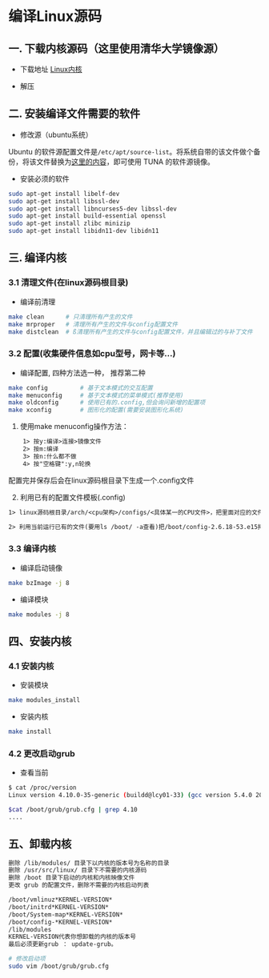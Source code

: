 # 编译Linux源码

## 一. 下载内核源码（这里使用清华大学镜像源）

- 下载地址
[Linux内核](https://mirrors.tuna.tsinghua.edu.cn/kernel/)

- 解压

## 二. 安装编译文件需要的软件

- 修改源（ubuntu系统）

Ubuntu 的软件源配置文件是`/etc/apt/source-list`。将系统自带的该文件做个备份，将该文件替换为[这里的内容](https://mirrors.tuna.tsinghua.edu.cn/help/ubuntu/)，即可使用 TUNA 的软件源镜像。

- 安装必须的软件

```sh
sudo apt-get install libelf-dev
sudo apt-get install libssl-dev
sudo apt-get install libncurses5-dev libssl-dev
sudo apt-get install build-essential openssl
sudo apt-get install zlibc minizip
sudo apt-get install libidn11-dev libidn11
```

## 三. 编译内核

### 3.1 清理文件(在linux源码根目录)

- 编译前清理

```sh
make clean      # 只清理所有产生的文件
make mrproper   # 清理所有产生的文件与config配置文件
make distclean  # ß清理所有产生的文件与config配置文件，并且编辑过的与补丁文件
```

### 3.2 配置(收集硬件信息如cpu型号，网卡等...)

- 编译配置, 四种方法选一种， 推荐第二种

```sh
make config         # 基于文本模式的交互配置
make menuconfig     # 基于文本模式的菜单模式(推荐使用)
make oldconfig      # 使用已有的.config,但会询问新增的配置项
make xconfig        # 图形化的配置(需要安装图形化系统)
```

1) 使用make menuconfig操作方法：

```txt
    1> 按y:编译>连接>镜像文件
    2> 按m:编译
    3> 按n:什么都不做
    4> 按"空格键":y,n轮换
```

配置完并保存后会在linux源码根目录下生成一个.config文件

2) 利用已有的配置文件模板(.config)

```txt
1> linux源码根目录/arch/<cpu架构>/configs/<具体某一的CPU文件>，把里面对应的文件copy并改名为.config至linux源码根目录下

2> 利用当前运行已有的文件(要用ls /boot/ -a查看)把/boot/config-2.6.18-53.e15拷贝并改名为.config至linux源码根目录下执行以上操作就可以用make menuconfig在拷贝.config文件上面修改文件了
```

### 3.3 编译内核

- 编译启动镜像

```sh
make bzImage -j 8
```

- 编译模块

```sh
make modules -j 8
```

## 四、安装内核

### 4.1 安装内核

- 安装模块

```sh
make modules_install
```

- 安装内核

```sh
make install
```

### 4.2 更改启动grub

- 查看当前

```sh
$ cat /proc/version  
Linux version 4.10.0-35-generic (buildd@lcy01-33) (gcc version 5.4.0 20160609 (Ubuntu 5.4.0-6ubuntu1~16.04.4) ) #39~16.04.1-Ubuntu SMP Wed Sep 13 09:02:42 UTC 2017

$cat /boot/grub/grub.cfg | grep 4.10
....
```

## 五、卸载内核

```txt
删除 /lib/modules/ 目录下以内核的版本号为名称的目录
删除 /usr/src/linux/ 目录下不需要的内核源码
删除 /boot 目录下启动的内核和内核映像文件
更改 grub 的配置文件，删除不需要的内核启动列表

/boot/vmlinuz*KERNEL-VERSION*
/boot/initrd*KERNEL-VERSION*​
/boot/System-map*KERNEL-VERSION*​
/boot/config-*KERNEL-VERSION*​
/lib/modules
KERNEL-VERSION代表你想卸载的内核的版本号
最后必须更新grub ： update-grub。
```

```sh
# 修改启动项
sudo vim /boot/grub/grub.cfg
```
